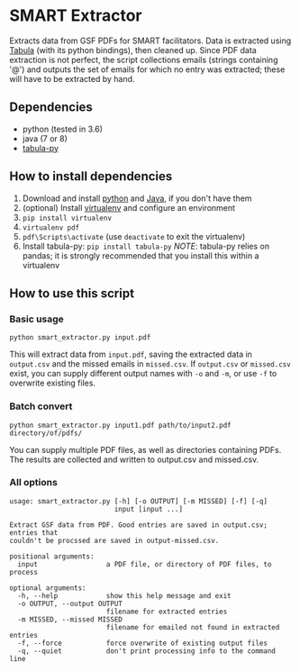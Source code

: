 # SMART Extractor 
Extracts data from GSF PDFs for SMART facilitators. 
Data is extracted using [Tabula](https://github.com/tabulapdf/tabula-java) (with its python bindings), then cleaned up. 
Since PDF data extraction is not perfect, the script collections emails (strings containing '@')
and outputs the set of emails for which no entry was extracted; these will have to be extracted
by hand.

## Dependencies
 - python (tested in 3.6)
 - java (7 or 8)
 - [tabula-py](https://github.com/chezou/tabula-py)

## How to install dependencies
 1. Download and install [python](https://www.python.org/downloads/) and [Java](http://www.oracle.com/technetwork/java/javase/downloads/index.html), if you don't have them
 2. (optional) Install [virtualenv](https://virtualenv.pypa.io/en/stable/installation/) and configure an environment
   1. `pip install virtualenv`
   2. `virtualenv pdf`
   3. `pdf\Scripts\activate` (use `deactivate` to exit the virtualenv) 
 3. Install tabula-py: `pip install tabula-py`
    *NOTE*: tabula-py relies on pandas; it is strongly recommended that you install this within a virtualenv

## How to use this script

### Basic usage

```
python smart_extractor.py input.pdf
```
This will extract data from `input.pdf`, saving the extracted data in `output.csv` and the missed emails in `missed.csv`.
If `output.csv` or `missed.csv` exist, you can supply different output names with `-o` and `-m`, or use `-f` to overwrite
existing files.

### Batch convert
```
python smart_extractor.py input1.pdf path/to/input2.pdf directory/of/pdfs/
```
You can supply multiple PDF files, as well as directories containing PDFs. The results are collected and written to output.csv and missed.csv.

### All options
```
usage: smart_extractor.py [-h] [-o OUTPUT] [-m MISSED] [-f] [-q]
                          input [input ...]

Extract GSF data from PDF. Good entries are saved in output.csv; entries that
couldn't be procssed are saved in output-missed.csv.

positional arguments:
  input                 a PDF file, or directory of PDF files, to process

optional arguments:
  -h, --help            show this help message and exit
  -o OUTPUT, --output OUTPUT
                        filename for extracted entries
  -m MISSED, --missed MISSED
                        filename for emailed not found in extracted entries
  -f, --force           force overwrite of existing output files
  -q, --quiet           don't print processing info to the command line
``` 
